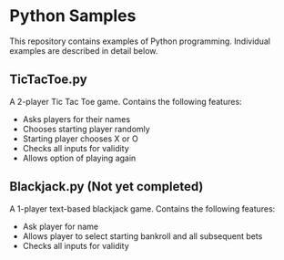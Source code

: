 Python Samples
===================
This repository contains examples of Python programming.  Individual examples are described in detail below.

TicTacToe.py
-------------
A 2-player Tic Tac Toe game.  Contains the following features:

 - Asks players for their names
 - Chooses starting player randomly
 - Starting player chooses X or O
 - Checks all inputs for validity
 - Allows option of playing again

Blackjack.py (Not yet completed)
-------------
A 1-player text-based blackjack game.  Contains the following features:

 - Ask player for name
 - Allows player to select starting bankroll and all subsequent bets
 - Checks all inputs for validity

